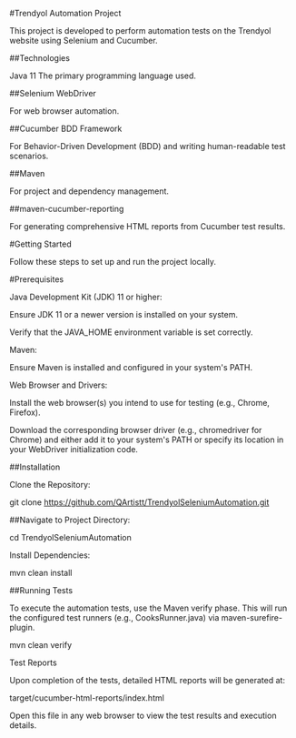 #Trendyol Automation Project

This project is developed to perform automation tests on the Trendyol website using Selenium and Cucumber.

##Technologies

Java 11
The primary programming language used.

##Selenium WebDriver

For web browser automation.

##Cucumber BDD Framework

For Behavior-Driven Development (BDD) and writing human-readable test scenarios.

##Maven

For project and dependency management.

##maven-cucumber-reporting

For generating comprehensive HTML reports from Cucumber test results.

#Getting Started

Follow these steps to set up and run the project locally.

#Prerequisites

Java Development Kit (JDK) 11 or higher:

Ensure JDK 11 or a newer version is installed on your system.

Verify that the JAVA_HOME environment variable is set correctly.

Maven:

Ensure Maven is installed and configured in your system's PATH.

Web Browser and Drivers:

Install the web browser(s) you intend to use for testing (e.g., Chrome, Firefox).

Download the corresponding browser driver (e.g., chromedriver for Chrome) and either add it to your system's PATH or specify its location in your WebDriver initialization code.

##Installation

Clone the Repository:

git clone https://github.com/QArtistt/TrendyolSeleniumAutomation.git

##Navigate to Project Directory:

cd TrendyolSeleniumAutomation

Install Dependencies:

mvn clean install

##Running Tests

To execute the automation tests, use the Maven verify phase. This will run the configured test runners (e.g., CooksRunner.java) via maven-surefire-plugin.

mvn clean verify

Test Reports

Upon completion of the tests, detailed HTML reports will be generated at:

target/cucumber-html-reports/index.html

Open this file in any web browser to view the test results and execution details.
